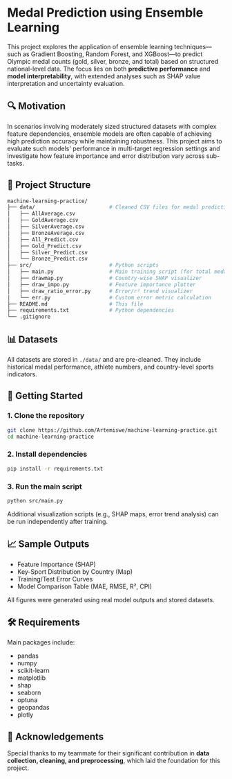 # Medal Prediction using Ensemble Learning

This project explores the application of ensemble learning techniques—such as Gradient Boosting, Random Forest, and XGBoost—to predict Olympic medal counts (gold, silver, bronze, and total) based on structured national-level data. The focus lies on both **predictive performance** and **model interpretability**, with extended analyses such as SHAP value interpretation and uncertainty evaluation.

## 🔍 Motivation

In scenarios involving moderately sized structured datasets with complex feature dependencies, ensemble models are often capable of achieving high prediction accuracy while maintaining robustness. This project aims to evaluate such models' performance in multi-target regression settings and investigate how feature importance and error distribution vary across sub-tasks.

## 📁 Project Structure

```bash
machine-learning-practice/
├── data/                        # Cleaned CSV files for medal prediction tasks
│   ├── AllAverage.csv
│   ├── GoldAverage.csv
│   ├── SilverAverage.csv
│   ├── BronzeAverage.csv
│   ├── All_Predict.csv
│   ├── Gold_Predict.csv
│   ├── Silver_Predict.csv
│   └── Bronze_Predict.csv
├── src/                         # Python scripts
│   ├── main.py                  # Main training script (for total medal task)
│   ├── drawmap.py               # Country-wise SHAP visualizer
│   ├── draw_impo.py             # Feature importance plotter
│   ├── draw_ratio_error.py      # Error/r² trend visualizer
│   └── err.py                   # Custom error metric calculation
├── README.md                    # This file
├── requirements.txt             # Python dependencies
└── .gitignore
````

## 📊 Datasets

All datasets are stored in `./data/` and are pre-cleaned. They include historical medal performance, athlete numbers, and country-level sports indicators.

## 🚀 Getting Started

### 1. Clone the repository

```bash
git clone https://github.com/Artemiswe/machine-learning-practice.git
cd machine-learning-practice
```

### 2. Install dependencies

```bash
pip install -r requirements.txt
```

### 3. Run the main script

```bash
python src/main.py
```

Additional visualization scripts (e.g., SHAP maps, error trend analysis) can be run independently after training.

## 📈 Sample Outputs

* Feature Importance (SHAP)
* Key-Sport Distribution by Country (Map)
* Training/Test Error Curves
* Model Comparison Table (MAE, RMSE, R², CPI)

All figures were generated using real model outputs and stored datasets.

## 🛠 Requirements

Main packages include:

* pandas
* numpy
* scikit-learn
* matplotlib
* shap
* seaborn
* optuna
* geopandas
* plotly

## 🙌 Acknowledgements

Special thanks to my teammate for their significant contribution in **data collection, cleaning, and preprocessing**, which laid the foundation for this project.


